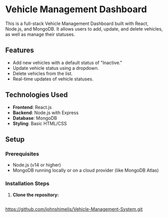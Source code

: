 # Vehicle Management Dashboard

This is a full-stack Vehicle Management Dashboard built with React, Node.js, and MongoDB. It allows users to add, update, and delete vehicles, as well as manage their statuses.

## Features
- Add new vehicles with a default status of "Inactive."
- Update vehicle status using a dropdown.
- Delete vehicles from the list.
- Real-time updates of vehicle statuses.

## Technologies Used
- **Frontend**: React.js
- **Backend**: Node.js with Express
- **Database**: MongoDB
- **Styling**: Basic HTML/CSS

## Setup

### Prerequisites

- Node.js (v14 or higher)
- MongoDB running locally or on a cloud provider (like MongoDB Atlas)

### Installation Steps

1. **Clone the repository:**
   ```bash
  https://github.com/johnshimelis/Vehicle-Management-System.git
